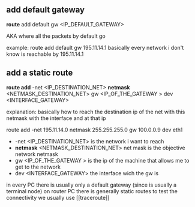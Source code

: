 ## add default gateway
**route** add default gw \<IP_DEFAULT_GATEWAY\>

AKA where all the packets by default go

example:
route add default gw 195.11.14.1
basically every network i don't know is reachable by 195.11.14.1

## add a static route
**route add**  -net \<IP_DESTINATION_NET\> **netmask** \<NETMASK_DESTINATION_NET\> gw \<IP_OF_THE_GATEWAY \> dev \<INTERFACE_GATEWAY\>

explanation:
basically how to reach the destination ip of the net with this netmask with the interface and at that ip


route add -net 195.11.14.0 netmask 255.255.255.0 gw 100.0.0.9 dev eth1
- -net \<IP_DESTINATION_NET\>  is the network i want to reach
-  **netmask** \<NETMASK_DESTINATION_NET\> net mask is the objective network netmask
-  gw \<IP_OF_THE_GATEWAY \>  is the ip of the machine that allows me to get to the network
-  dev \<INTERFACE_GATEWAY\>  the interface wich the gw is 


in every PC there is usually only a default gateway (since is usually a terminal node)
on router PC there is generally static routes 
to test the connectivity we usually use [[traceroute]]
